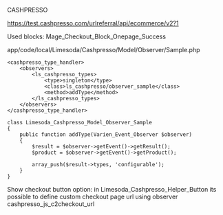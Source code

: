 CASHPRESSO

https://test.cashpresso.com/urlreferral/api/ecommerce/v2?1

Used blocks:
Mage_Checkout_Block_Onepage_Success


app/code/local/Limesoda/Cashpresso/Model/Observer/Sample.php

```
<cashpresso_type_handler>
    <observers>
        <ls_cashpresso_types>
            <type>singleton</type>
            <class>ls_cashpresso/observer_sample</class>
            <method>addType</method>
        </ls_cashpresso_types>
    </observers>
</cashpresso_type_handler>
```

```
class Limesoda_Cashpresso_Model_Observer_Sample
{
    public function addType(Varien_Event_Observer $observer)
    {
        $result = $observer->getEvent()->getResult();
        $product = $observer->getEvent()->getProduct();

        array_push($result->types, 'configurable');
    }
}
```


Show checkout button option:
in Limesoda_Cashpresso_Helper_Button its possible to define custom checkout page url using observer cashpresso_js_c2checkout_url 